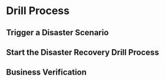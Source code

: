 # Drill Process

## Trigger a Disaster Scenario

## Start the Disaster Recovery Drill Process

## Business Verification